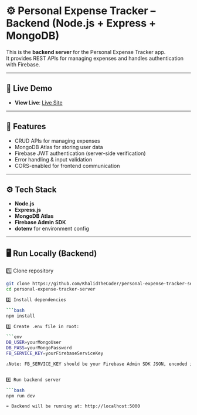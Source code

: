# ⚙️ Personal Expense Tracker – Backend (Node.js + Express + MongoDB)

This is the **backend server** for the Personal Expense Tracker app.  
It provides REST APIs for managing expenses and handles authentication with Firebase.

---

## 🔗 Live Demo

- **View Live**: [Live Site](https://expense-tracker-5bc64.web.app/)  


---

## 🚀 Features

- CRUD APIs for managing expenses  
- MongoDB Atlas for storing user data  
- Firebase JWT authentication (server-side verification)  
- Error handling & input validation  
- CORS-enabled for frontend communication  

---

## ⚙️ Tech Stack

- **Node.js**  
- **Express.js**  
- **MongoDB Atlas**  
- **Firebase Admin SDK**  
- **dotenv** for environment config  

---

## 🖥️ Run Locally (Backend)

1️⃣ Clone repository  

```bash
git clone https://github.com/KhalidTheCoder/personal-expense-tracker-server
cd personal-expense-tracker-server

2️⃣ Install dependencies

```bash
npm install 

3️⃣ Create .env file in root:

```env
DB_USER=yourMongoUser
DB_PASS=yourMongoPassword
FB_SERVICE_KEY=yourFirebaseServiceKey

️⚠️Note: FB_SERVICE_KEY should be your Firebase Admin SDK JSON, encoded in Base64.


4️⃣ Run backend server

```bash
npm run dev

➡️ Backend will be running at: http://localhost:5000





